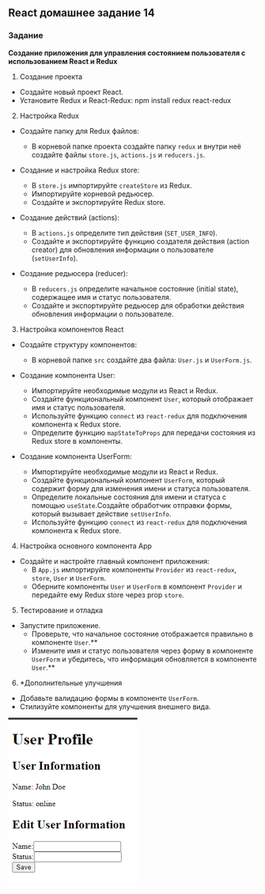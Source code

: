 ## React домашнее задание 14

### Задание

**Создание приложения для управления состоянием пользователя с использованием React и Redux**

1. Создание проекта

- Создайте новый проект React.
- Установите Redux и React-Redux: npm install redux react-redux

2. Настройка Redux

- Создайте папку для Redux файлов:
    - В корневой папке проекта создайте папку `redux` и внутри неё создайте файлы `store.js`, `actions.js` и `reducers.js`.

- Создание и настройка Redux store:
    - В `store.js` импортируйте `createStore` из Redux.
    - Импортируйте корневой редьюсер.
    - Создайте и экспортируйте Redux store.

- Создание действий (actions):
    - В `actions.js` определите тип действия (`SET_USER_INFO`).
    - Создайте и экспортируйте функцию создателя действия (action creator) для обновления информации о пользователе (`setUserInfo`).

- Создание редьюсера (reducer):
    - В `reducers.js` определите начальное состояние (initial state), содержащее имя и статус пользователя.
    - Создайте и экспортируйте редьюсер для обработки действия обновления информации о пользователе.

3. Настройка компонентов React

- Создайте структуру компонентов:
    - В корневой папке `src` создайте два файла: `User.js` и `UserForm.js`.

- Создание компонента User:
    - Импортируйте необходимые модули из React и Redux.
    - Создайте функциональный компонент `User`, который отображает имя и статус пользователя.
    - Используйте функцию `connect` из `react-redux` для подключения компонента к Redux store.
    - Определите функцию `mapStateToProps` для передачи состояния из Redux store в компоненты.

- Создание компонента UserForm:
    - Импортируйте необходимые модули из React и Redux.
    - Создайте функциональный компонент `UserForm`, который содержит форму для изменения имени и статуса пользователя.
    - Определите локальные состояния для имени и статуса с помощью `useState`.Создайте обработчик отправки формы, который вызывает действие `setUserInfo`.
    - Используйте функцию `connect` из `react-redux` для подключения компонента к Redux store.

4. Настройка основного компонента App

- Создайте и настройте главный компонент приложения:
    - В `App.js` импортируйте компоненты `Provider` из `react-redux`, `store`, `User` и `UserForm`.
    - Оберните компоненты `User` и `UserForm` в компонент `Provider` и передайте ему Redux store через prop `store`.

5. Тестирование и отладка

- Запустите приложение.
    - Проверьте, что начальное состояние отображается правильно в компоненте `User`.**
    - Измените имя и статус пользователя через форму в компоненте `UserForm` и убедитесь, что информация обновляется в компоненте `User`.**

6. *Дополнительные улучшения

- Добавьте валидацию формы в компоненте `UserForm`.
- Стилизуйте компоненты для улучшения внешнего вида.

![alt text](image.png)